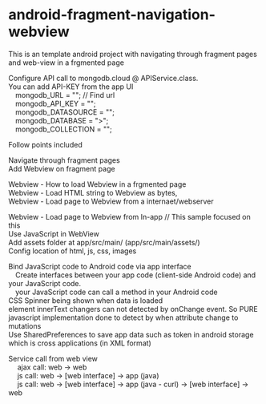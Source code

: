 # android-fragment-navigation-webview
This is an template android project with navigating through fragment pages and web-view in a frgmented page

Configure API call to mongodb.cloud @ APIService.class.<br />
You can add API-KEY from the app UI<br />
         &emsp;mongodb_URL = "<URL>"; // Find url<br />
         &emsp;mongodb_API_KEY = "<API-KEY>";<br />
         &emsp;mongodb_DATASOURCE = "<DATASOURCE>";<br />
         &emsp;mongodb_DATABASE = "<DATABASE>>";<br />
         &emsp;mongodb_COLLECTION = "<COLLECTION>";<br />
         
<P>Follow points included</p>
<P>
Navigate through fragment pages<br />
Add Webview on fragment page
</p>

<p>
Webview - How to load Webview in a frgmented page<br />
Webview - Load HTML string to Webview as bytes,<br />
Webview - Load page to Webview from a internaet/webserver<br />
</p>

<p>
Webview - Load page to Webview from In-app  // This sample focused on this<br />
Use JavaScript in WebView<br />
Add assets folder at app/src/main/ (app/src/main/assets/)<br />
Config location of html, js, css, images
</p>
<p>
Bind JavaScript code to Android code via app interface<br />
  &emsp;Create interfaces between your app code (client-side Android code) and your JavaScript code.<br />
  &emsp;your JavaScript code can call a method in your Android code <br />
CSS Spinner being shown when data is loaded<br />
element innerText changers can not detected by onChange event. So PURE javascript implementation done to detect by when attribute change to mutations<br />
Use SharedPreferences to save app data such as token in android storage which is cross applications (in XML format)<br />
</p>
<p>
Service call from web view<br />  
  &emsp; ajax call:  web -> web<br />
  &emsp; js call: web -> [web interface] -> app (java)<br />
  &emsp; js call: web -> [web interface] -> app (java - curl) -> [web interface]  -> web
</p>  

